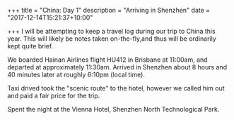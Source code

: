 +++
title = "China: Day 1"
description = "Arriving in Shenzhen"
date = "2017-12-14T15:21:37+10:00"

+++
I will be attempting to keep a travel log during our trip to China this year. This will likely be notes taken on-the-fly,and thus will be ordinarily kept quite brief.

We boarded Hainan Airlines flight HU412 in Brisbane at 11:00am, and departed at approximately 11:30am. Arrived in Shenzhen about 8 hours and 40 minutes later at roughly 6:10pm (local time).

Taxi drived took the "scenic route" to the hotel, however we called him out and paid a fair price for the trip.

Spent the night at the Vienna Hotel, Shenzhen North Technological Park.
